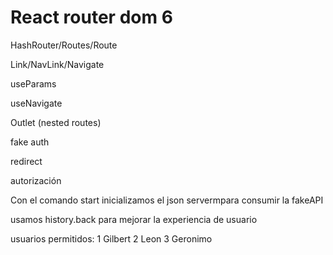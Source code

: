 # React router dom 6

HashRouter/Routes/Route


Link/NavLink/Navigate

useParams

useNavigate

Outlet (nested routes)

fake auth

redirect

autorización

Con el comando start inicializamos el json servermpara consumir la fakeAPI

usamos history.back para mejorar la experiencia de usuario

usuarios permitidos:
1 Gilbert
2 Leon
3 Geronimo







